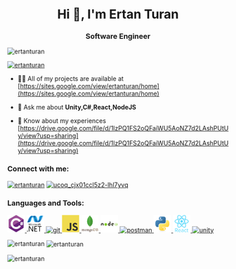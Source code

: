 <h1 align="center">Hi 👋, I'm Ertan Turan</h1>
<h3 align="center">Software Engineer</h3>

<p align="left"> <img src="https://komarev.com/ghpvc/?username=ertanturan&label=Profile%20views&color=0e75b6&style=flat" alt="ertanturan" /> </p>

<p align="left"> <a href="https://github.com/ryo-ma/github-profile-trophy"><img src="https://github-profile-trophy.vercel.app/?username=ertanturan" alt="ertanturan" /></a> </p>

- 👨‍💻 All of my projects are available at [https://sites.google.com/view/ertanturan/home](https://sites.google.com/view/ertanturan/home)

- 💬 Ask me about **Unity,C#,React,NodeJS**

- 📄 Know about my experiences [https://drive.google.com/file/d/1lzPQ1FS2oQFaiWU5AoNZ7d2LAshPUtUy/view?usp=sharing](https://drive.google.com/file/d/1lzPQ1FS2oQFaiWU5AoNZ7d2LAshPUtUy/view?usp=sharing)

<h3 align="left">Connect with me:</h3>
<p align="left">
<a href="https://linkedin.com/in/ertanturan" target="blank"><img align="center" src="https://raw.githubusercontent.com/rahuldkjain/github-profile-readme-generator/master/src/images/icons/Social/linked-in-alt.svg" alt="ertanturan" height="30" width="40" /></a>
<a href="https://www.youtube.com/c/ucoq_cjx01ccl5z2-lhl7yvq" target="blank"><img align="center" src="https://raw.githubusercontent.com/rahuldkjain/github-profile-readme-generator/master/src/images/icons/Social/youtube.svg" alt="ucoq_cjx01ccl5z2-lhl7yvq" height="30" width="40" /></a>
</p>

<h3 align="left">Languages and Tools:</h3>
<p align="left"> <a href="https://www.w3schools.com/cs/" target="_blank" rel="noreferrer"> <img src="https://raw.githubusercontent.com/devicons/devicon/master/icons/csharp/csharp-original.svg" alt="csharp" width="40" height="40"/> </a> <a href="https://dotnet.microsoft.com/" target="_blank" rel="noreferrer"> <img src="https://raw.githubusercontent.com/devicons/devicon/master/icons/dot-net/dot-net-original-wordmark.svg" alt="dotnet" width="40" height="40"/> </a> <a href="https://git-scm.com/" target="_blank" rel="noreferrer"> <img src="https://www.vectorlogo.zone/logos/git-scm/git-scm-icon.svg" alt="git" width="40" height="40"/> </a> <a href="https://developer.mozilla.org/en-US/docs/Web/JavaScript" target="_blank" rel="noreferrer"> <img src="https://raw.githubusercontent.com/devicons/devicon/master/icons/javascript/javascript-original.svg" alt="javascript" width="40" height="40"/> </a> <a href="https://www.mongodb.com/" target="_blank" rel="noreferrer"> <img src="https://raw.githubusercontent.com/devicons/devicon/master/icons/mongodb/mongodb-original-wordmark.svg" alt="mongodb" width="40" height="40"/> </a> <a href="https://nodejs.org" target="_blank" rel="noreferrer"> <img src="https://raw.githubusercontent.com/devicons/devicon/master/icons/nodejs/nodejs-original-wordmark.svg" alt="nodejs" width="40" height="40"/> </a> <a href="https://postman.com" target="_blank" rel="noreferrer"> <img src="https://www.vectorlogo.zone/logos/getpostman/getpostman-icon.svg" alt="postman" width="40" height="40"/> </a> <a href="https://www.python.org" target="_blank" rel="noreferrer"> <img src="https://raw.githubusercontent.com/devicons/devicon/master/icons/python/python-original.svg" alt="python" width="40" height="40"/> </a> <a href="https://reactjs.org/" target="_blank" rel="noreferrer"> <img src="https://raw.githubusercontent.com/devicons/devicon/master/icons/react/react-original-wordmark.svg" alt="react" width="40" height="40"/> </a> <a href="https://unity.com/" target="_blank" rel="noreferrer"> <img src="https://www.vectorlogo.zone/logos/unity3d/unity3d-icon.svg" alt="unity" width="40" height="40"/> </a> </p>

<p><img align="left" src="https://github-readme-stats.vercel.app/api/top-langs?username=ertanturan&show_icons=true&locale=en&layout=compact" alt="ertanturan" /></p>

<p>&nbsp;<img align="center" src="https://github-readme-stats.vercel.app/api?username=ertanturan&show_icons=true&locale=en" alt="ertanturan" /></p>

<p><img align="center" src="https://github-readme-streak-stats.herokuapp.com/?user=ertanturan&" alt="ertanturan" /></p>
